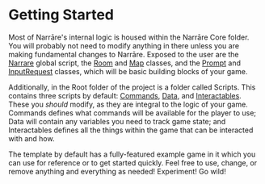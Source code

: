 # Getting Started

Most of Narrāre's internal logic is housed within the Narrāre Core folder. You will probably not need to modify anything in there unless you are making fundamental changes to Narrāre. Exposed to the user are the [Narrare](documentation/narrare_global_script.md) global script, the [Room](documentation/room.md) and [Map](documentation/map.md) classes, and the [Prompt](documentation/prompt.md) and [InputRequest](documentation/inputrequest.md) classes, which will be basic building blocks of your game.

Additionally, in the Root folder of the project is a folder called Scripts. This contains three scripts by default: [Commands](documentation/commands.md), [Data](documentation/data.md), and [Interactables](documentation/interactables.md). These you *should* modify, as they are integral to the logic of your game. Commands defines what commands will be available for the player to use; Data will contain any variables you need to track game state; and Interactables defines all the things within the game that can be interacted with and how.

The template by default has a fully-featured example game in it which you can use for reference or to get started quickly. Feel free to use, change, or remove anything and everything as needed! Experiment! Go wild!